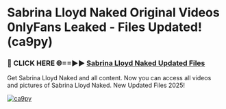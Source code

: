 # Sabrina Lloyd Naked Original Videos 0nlyFans Leaked - Files Updated! (ca9py)

<h3>🔴 CLICK HERE 🌐==►► <a href="https://tinyurl.com/up5wt9bj" rel="nofollow">Sabrina Lloyd Naked Updated Files</a></h3>

Get Sabrina Lloyd Naked and all content. Now you can access all videos and pictures of Sabrina Lloyd Naked. New Updated Files 2025!

[![ca9py](https://i.imgur.com/ABiUzMV.gif)](https://tinyurl.com/up5wt9bj)

